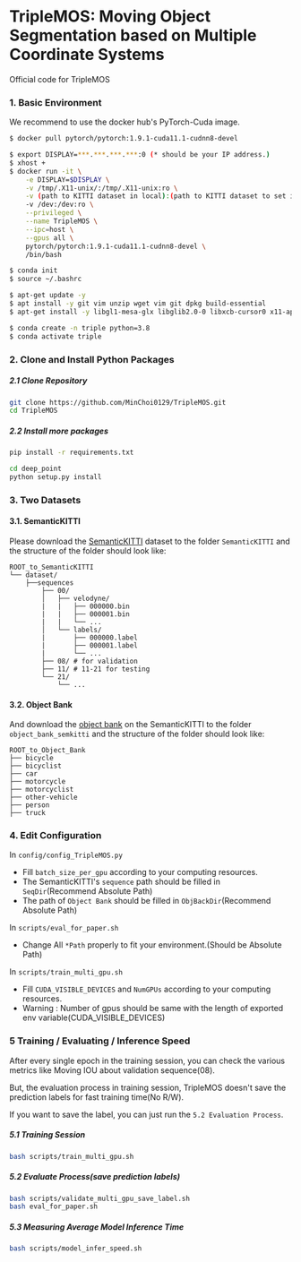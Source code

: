 # **TripleMOS: Moving Object Segmentation based on Multiple Coordinate Systems**

Official code for TripleMOS


### 1. Basic Environment

We recommend to use the docker hub's PyTorch-Cuda image.
```bash
$ docker pull pytorch/pytorch:1.9.1-cuda11.1-cudnn8-devel

$ export DISPLAY=***.***.***.***:0 (* should be your IP address.)
$ xhost +
$ docker run -it \
    -e DISPLAY=$DISPLAY \
    -v /tmp/.X11-unix/:/tmp/.X11-unix:ro \
    -v (path to KITTI dataset in local):(path to KITTI dataset to set in container)
    -v /dev:/dev:ro \
    --privileged \
    --name TripleMOS \
    --ipc=host \
    --gpus all \
    pytorch/pytorch:1.9.1-cuda11.1-cudnn8-devel \
    /bin/bash

$ conda init
$ source ~/.bashrc

$ apt-get update -y
$ apt install -y git vim unzip wget vim git dpkg build-essential
$ apt-get install -y libgl1-mesa-glx libglib2.0-0 libxcb-cursor0 x11-apps

$ conda create -n triple python=3.8
$ conda activate triple
```

### 2. Clone and Install Python Packages

##### 2.1 Clone Repository
```bash
git clone https://github.com/MinChoi0129/TripleMOS.git
cd TripleMOS
```

##### 2.2 Install more packages
```bash
pip install -r requirements.txt

cd deep_point
python setup.py install
```

### 3. Two Datasets

#### 3.1. SemanticKITTI
Please download the [SemanticKITTI](http://www.semantic-kitti.org/dataset.html#overview) dataset to the folder `SemanticKITTI` and the structure of the folder should look like:

```
ROOT_to_SemanticKITTI
└── dataset/
    ├──sequences
        ├── 00/         
        │   ├── velodyne/
        |   |	├── 000000.bin
        |   |	├── 000001.bin
        |   |	└── ...
        │   └── labels/ 
        |       ├── 000000.label
        |       ├── 000001.label
        |       └── ...
        ├── 08/ # for validation
        ├── 11/ # 11-21 for testing
        └── 21/
	        └── ...
```

#### 3.2. Object Bank
And download the [object bank](https://drive.google.com/file/d/1QdSpkMLixvKQL6QPircbDI_0-GlGwsdj/view?usp=sharing) on the SemanticKITTI to the folder `object_bank_semkitti` and the structure of the folder should look like:

```
ROOT_to_Object_Bank
├── bicycle
├── bicyclist
├── car
├── motorcycle
├── motorcyclist
├── other-vehicle
├── person
├── truck
```

### 4. Edit Configuration

In `config/config_TripleMOS.py`
* Fill `batch_size_per_gpu` according to your computing resources.
* The SemanticKITTI's `sequence` path should be filled in `SeqDir`(Recommend Absolute Path)
* The path of `Object Bank` should be filled in `ObjBackDir`(Recommend Absolute Path)

In `scripts/eval_for_paper.sh`
* Change All `*Path` properly to fit your environment.(Should be Absolute Path)

In `scripts/train_multi_gpu.sh`
* Fill `CUDA_VISIBLE_DEVICES` and `NumGPUs` according to your computing resources.
* Warning : Number of gpus should be same with the length of exported env variable(CUDA_VISIBLE_DEVICES)

### 5 Training / Evaluating / Inference Speed

After every single epoch in the training session, you can check the various metrics like Moving IOU about validation sequence(08).

But, the evaluation process in training session, TripleMOS doesn't save the prediction labels for fast training time(No R/W).

If you want to save the label, you can just run the `5.2 Evaluation Process`.

##### 5.1 Training Session

```bash
bash scripts/train_multi_gpu.sh
```

##### 5.2 Evaluate Process(save prediction labels)

```bash
bash scripts/validate_multi_gpu_save_label.sh
bash eval_for_paper.sh
```

##### 5.3 Measuring Average Model Inference Time

```bash
bash scripts/model_infer_speed.sh
```
